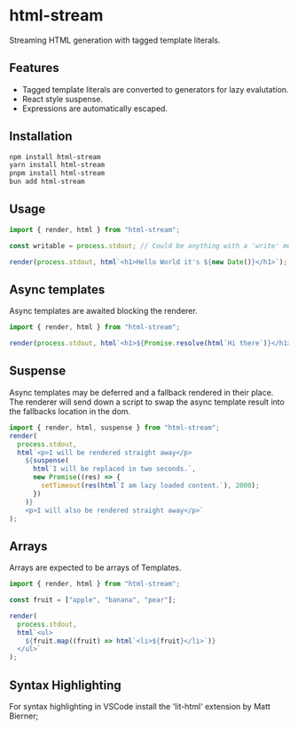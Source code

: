 # html-stream

Streaming HTML generation with tagged template literals.

## Features

- Tagged template literals are converted to generators for lazy evalutation.
- React style suspense.
- Expressions are automatically escaped.

## Installation

```bash
npm install html-stream
yarn install html-stream
pnpm install html-stream
bun add html-stream
```

## Usage

```js
import { render, html } from "html-stream";

const writable = process.stdout; // Could be anything with a 'write' method such as a HTTP Response or Writable Stream.

render(process.stdout, html`<h1>Hello World it's ${new Date()}</h1>`);
```

## Async templates

Async templates are awaited blocking the renderer.

```js
import { render, html } from "html-stream";

render(process.stdout, html`<h1>${Promise.resolve(html`Hi there`)}</h1>`);
```

## Suspense

Async templates may be deferred and a fallback rendered in their place. The renderer will send down a script to swap the async template result into the fallbacks location in the dom.

```js
import { render, html, suspense } from "html-stream";
render(
  process.stdout,
  html`<p>I will be rendered straight away</p>
    ${suspense(
      html`I will be replaced in two seconds.`,
      new Promise((res) => {
        setTimeout(res(html`I am lazy loaded content.`), 2000);
      })
    )}
    <p>I will also be rendered straight away</p>`
);
```

## Arrays

Arrays are expected to be arrays of Templates.

```js
import { render, html } from "html-stream";

const fruit = ["apple", "banana", "pear"];

render(
  process.stdout,
  html`<ul>
    ${fruit.map((fruit) => html`<li>${fruit}</li>`)}
  </ul>`
);
```

## Syntax Highlighting

For syntax highlighting in VSCode install the 'lit-html' extension by Matt Bierner;
